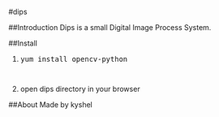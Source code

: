 #dips

##Introduction
Dips is a small Digital Image Process System.

##Install
1. <pre>yum install opencv-python<pre>
2. open dips directory in your browser

##About
Made by kyshel

